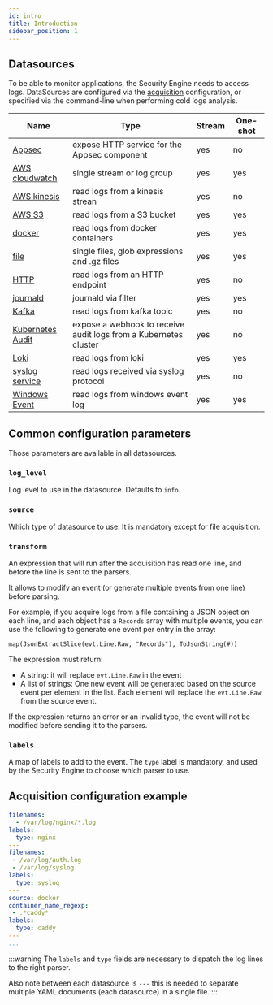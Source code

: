 ```yaml
---
id: intro
title: Introduction
sidebar_position: 1
---
```


## Datasources

To be able to monitor applications, the Security Engine needs to access logs.
DataSources are configured via the [acquisition](/configuration/crowdsec_configuration.md#acquisition_path) configuration, or specified via the command-line when performing cold logs analysis.


Name | Type | Stream | One-shot
-----|------|--------|----------
[Appsec](/data_sources/appsec.md) | expose HTTP service for the Appsec component | yes | no
[AWS cloudwatch](/data_sources/cloudwatch.md) | single stream or log group | yes | yes
[AWS kinesis](/data_sources/kinesis.md)| read logs from a kinesis strean | yes | no
[AWS S3](/data_sources/s3.md)| read logs from a S3 bucket | yes | yes
[docker](/data_sources/docker.md) | read logs from docker containers | yes | yes
[file](/data_sources/file.md) | single files, glob expressions and .gz files | yes | yes
[HTTP](/data_sources/http.md) | read logs from an HTTP endpoint | yes | no
[journald](/data_sources/journald.md) | journald via filter | yes | yes
[Kafka](/data_sources/kafka.md)| read logs from kafka topic | yes | no
[Kubernetes Audit](/data_sources/kubernetes_audit.md) | expose a webhook to receive audit logs from a Kubernetes cluster  | yes | no
[Loki](/data_sources/loki.md) | read logs from loki | yes | yes
[syslog service](/data_sources/syslog_service.md) | read logs received via syslog protocol | yes | no
[Windows Event](/data_sources/windows_event_log.md)| read logs from windows event log | yes | yes

## Common configuration parameters

Those parameters are available in all datasources.

### `log_level`

Log level to use in the datasource. Defaults to `info`.

### `source`

Which type of datasource to use. It is mandatory except for file acquisition.

### `transform`

An expression that will run after the acquisition has read one line, and before the line is sent to the parsers.

It allows to modify an event (or generate multiple events from one line) before parsing.

For example, if you acquire logs from a file containing a JSON object on each line, and each object has a `Records` array with multiple events, you can use the following to generate one event per entry in the array:
```
map(JsonExtractSlice(evt.Line.Raw, "Records"), ToJsonString(#))
```

The expression must return:
 - A string: it will replace `evt.Line.Raw` in the event
 - A list of strings: One new event will be generated based on the source event per element in the list. Each element will replace the `evt.Line.Raw` from the source event.

If the expression returns an error or an invalid type, the event will not be modified before sending it to the parsers.

### `labels`

A map of labels to add to the event.
The `type` label is mandatory, and used by the Security Engine to choose which parser to use.

## Acquisition configuration example

```yaml title="/etc/crowdsec/acquis.yaml"
filenames:
  - /var/log/nginx/*.log
labels:
  type: nginx
---
filenames:
 - /var/log/auth.log
 - /var/log/syslog
labels:
  type: syslog
---
source: docker
container_name_regexp:
 - .*caddy*
labels:
  type: caddy
---
...
```

:::warning
The `labels` and `type` fields are necessary to dispatch the log lines to the right parser.

Also note between each datasource is `---` this is needed to separate multiple YAML documents (each datasource) in a single file.
:::
